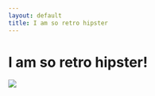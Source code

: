 ```yaml
---
layout: default
title: I am so retro hipster
---
```

<h1>I am so retro hipster!</h1>
<img src="../../../images/macbook.jpg">